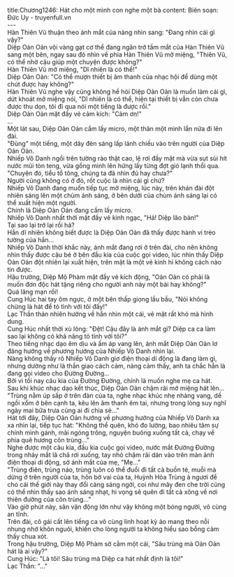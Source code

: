 title:Chương1246: Hát cho một mình con nghe một bà
content:
Biên soạn: Đức Uy - truyenfull.vn<br>---<br>Hàn Thiên Vũ thuận theo ánh mắt của nàng nhìn sang: "Đang nhìn cái gì vậy?"<br>Diệp Oản Oản vội vàng gạt cơ thể đang ngăn trở tầm mắt của Hàn Thiên Vũ sang một bên, ngay sau đó nhìn về phía Hàn Thiên Vũ mở miệng, "Thiên Vũ, có thể nhờ cậu giúp một chuyện được không?"<br>Hàn Thiên Vũ mở miệng, "Dĩ nhiên là có thể!"<br>Diệp Oản Oản: "Có thể mượn thiết bị âm thanh của nhạc hội để dùng một chút được hay không?"<br>Hàn Thiên Vũ nghe vậy cũng không hề hỏi Diệp Oản Oản là muốn làm cái gì, dứt khoát mở miệng nói, "Dĩ nhiên là có thể, hiện tại thiết bị vẫn còn chưa được thu dọn, tôi đi qua nói một tiếng là được rồi."<br>Diệp Oản Oản mặt đầy vẻ cảm kích: "Cảm ơn!"<br>...<br>Một lát sau, Diệp Oản Oản cầm lấy micro, một thân một mình lần nữa đi lên đài.<br>"Đùng" một tiếng, một dãy đèn sáng lấp lánh chiếu vào trên người của Diệp Oản Oản.<br>Nhiếp Vô Danh ngồi trên tường rào thật cao, lệ rơi đầy mặt mà vừa sụt sùi hít nước mũi tòn teng, vừa gồng mình lên hứng lấy từng đợt gió lạnh thổi qua.<br>"Chuyện đó, tiểu tổ tông, chúng ta đã nhìn đủ hay chưa?"<br>Người cũng không có ở đó, rốt cuộc là nhìn cái gì chứ?<br>Nhiếp Vô Danh đang muốn tiếp tục mở miệng, lúc này, trên khán đài đột nhiên sáng lên một chùm ánh sáng, ở bên dưới của chùm ánh sáng lại có thể xuất hiện một người.<br>Chính là Diệp Oản Oản đang cầm lấy micro.<br>Nhiếp Vô Danh nhất thời mặt đầy vẻ kinh ngạc, "Hả! Diệp lão bản!"<br>Tại sao lại trở lại rồi hả?<br>Hắn dĩ nhiên không biết được là Diệp Oản Oản đã thấy được hành vi trèo tường của hắn...<br>Nhiếp Vô Danh thời khắc này, ánh mắt đang rơi ở trên đài, cho nên không nhìn thấy được cậu bé ở bên đầu kia của cuộc gọi video, lúc nhìn thấy Diệp Oản Oản đột nhiên lại xuất hiện, trên mặt là một vẻ kinh hỉ không cách nào tin được.<br>Hậu trường, Diệp Mộ Phàm mặt đầy vẻ kích động, "Oản Oản có phải là muốn đơn độc hát tặng riêng cho người anh này một bài hay không?"<br>Quá lãng mạn rồi!<br>Cung Húc hai tay ôm ngực, ở một bên thấp giọng lầu bầu, "Nói không chừng là hát để tỏ tình với tôi đấy!"<br>Lạc Thần thản nhiên hướng về hắn nhìn một cái, vẻ mặt rất khó mà hình dung.<br>Cung Húc nhất thời xù lông: "Đệt! Cậu đây là ánh mắt gì? Diệp ca ca làm sao lại không có khả năng tỏ tình với tôi?"<br>Theo tiếng nhạc dạo êm dịu và ấm áp vang lên, ánh mắt Diệp Oản Oản lơ đãng hướng về phương hướng của Nhiếp Vô Danh nhìn lại.<br>Nàng không thấy rõ Nhiếp Vô Danh giơ điện thoại di động là đang làm gì, nhưng dường như là thần giao cách cảm, nàng cảm thấy, anh ta chắc hẳn là đang gọi video cho Đường Đường…<br>Bởi vì tối nay câu kia của Đường Đường, chính là muốn nghe mẹ ca hát.<br>Sau khi khúc nhạc dạo kết thúc, Diệp Oản Oản chậm rãi mở miệng hát lên...<br>"Trùng nằm úp sấp ở trên đàn của ta, nghe nhạc khúc nhẹ nhàng vang, dế ngồi xổm ở bên cạnh ta, kêu lên âm thanh êm tai, nhưng trong lòng suy nghĩ ngày mai bữa trưa cùng ai đi chia sẻ..."<br>Hát tới đây, Diệp Oản Oản hướng về phương hướng của Nhiếp Vô Danh xa xa nhìn lại, tiếp tục hát: "Không thể quên, khó đo lường, bao nhiêu tâm sự chính mình gánh, mãi ngóng trông, nguyện buông xuống tất cả, chạy về phía quê hương côn trùng..."<br>Nghe được một câu kia, đầu kia cuộc gọi video, nước mắt Đường Đường trong nháy mắt lã chã rơi xuống, tay nhỏ chậm rãi dán vào trên màn ảnh điện thoại di động, sờ ánh mắt của mẹ, "Mẹ..."<br>"Trùng điên, trùng náo, trùng luôn có thể đuổi đi tất cả buồn tẻ, muỗi mà dừng ở trên người của ta, hôn bờ vai của ta, Huỳnh Hỏa Trùng à ngươi để cho cái thế giới này thay đổi càng sáng ngời, coi như mây đen che trời cũng có thể nhìn thấy sao ánh sáng nhạt, hi vọng sẽ quên đi tất cả xông về nơi thiên đường của côn trùng..."<br>Vào giờ phút này, sân vận động lớn như vậy không một bóng người, vô cùng an tĩnh.<br>Trên đài, cô gái cất lên tiếng ca vô cùng linh hoạt kỳ ảo mang theo nỗi nhung nhớ khôn nguôi, khiến cho lòng người ta không hiểu sao bỗng cảm thấy chua xót.<br>Trong hậu trường, Diệp Mộ Phàm sờ cằm một cái, "Sâu trùng mà Oản Oản hát là ai vậy?"<br>Cung Húc: "Là tôi! Sâu trùng mà Diệp ca hát nhất định là tôi!"<br>Lạc Thần: "..."
